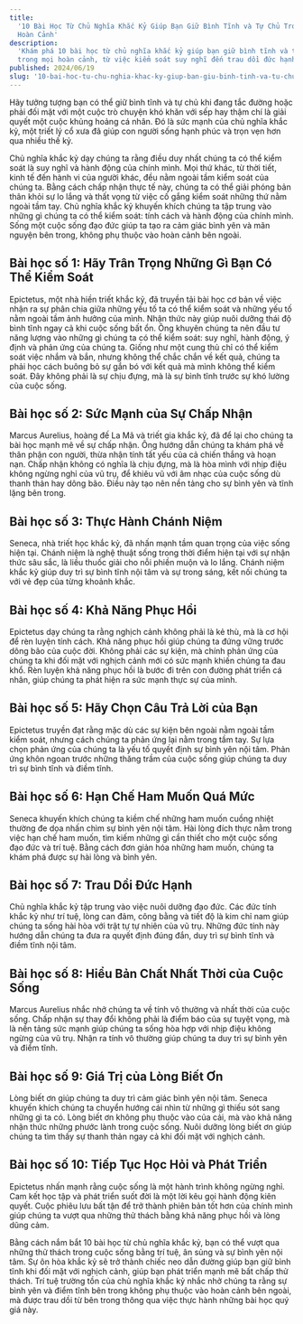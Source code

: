 ```yaml
---
title:
  '10 Bài Học Từ Chủ Nghĩa Khắc Kỷ Giúp Bạn Giữ Bình Tĩnh và Tự Chủ Trong Mọi
  Hoàn Cảnh'
description:
  'Khám phá 10 bài học từ chủ nghĩa khắc kỷ giúp bạn giữ bình tĩnh và tự chủ
  trong mọi hoàn cảnh, từ việc kiểm soát suy nghĩ đến trau dồi đức hạnh.'
published: 2024/06/19
slug: '10-bai-hoc-tu-chu-nghia-khac-ky-giup-ban-giu-binh-tinh-va-tu-chu-trong-moi-hoan-canh'
---
```


Hãy tưởng tượng bạn có thể giữ bình tĩnh và tự chủ khi đang tắc đường hoặc phải
đối mặt với một cuộc trò chuyện khó khăn với sếp hay thậm chí là giải quyết một
cuộc khủng hoảng cá nhân. Đó là sức mạnh của chủ nghĩa khắc kỷ, một triết lý cổ
xưa đã giúp con người sống hạnh phúc và trọn vẹn hơn qua nhiều thế kỷ.

Chủ nghĩa khắc kỷ dạy chúng ta rằng điều duy nhất chúng ta có thể kiểm soát là
suy nghĩ và hành động của chính mình. Mọi thứ khác, từ thời tiết, kinh tế đến
hành vi của người khác, đều nằm ngoài tầm kiểm soát của chúng ta. Bằng cách chấp
nhận thực tế này, chúng ta có thể giải phóng bản thân khỏi sự lo lắng và thất
vọng từ việc cố gắng kiểm soát những thứ nằm ngoài tầm tay. Chủ nghĩa khắc kỷ
khuyến khích chúng ta tập trung vào những gì chúng ta có thể kiểm soát: tính
cách và hành động của chính mình. Sống một cuộc sống đạo đức giúp ta tạo ra cảm
giác bình yên và mãn nguyện bên trong, không phụ thuộc vào hoàn cảnh bên ngoài.

## Bài học số 1: Hãy Trân Trọng Những Gì Bạn Có Thể Kiểm Soát

Epictetus, một nhà hiền triết khắc kỷ, đã truyền tải bài học cơ bản về việc nhận
ra sự phân chia giữa những yếu tố ta có thể kiểm soát và những yếu tố nằm ngoài
tầm ảnh hưởng của mình. Nhận thức này giúp nuôi dưỡng thái độ bình tĩnh ngay cả
khi cuộc sống bất ổn. Ông khuyên chúng ta nên đầu tư năng lượng vào những gì
chúng ta có thể kiểm soát: suy nghĩ, hành động, ý định và phản ứng của chúng ta.
Giống như một cung thủ chỉ có thể kiểm soát việc nhắm và bắn, nhưng không thể
chắc chắn về kết quả, chúng ta phải học cách buông bỏ sự gắn bó với kết quả mà
mình không thể kiểm soát. Đây không phải là sự chịu đựng, mà là sự bình tĩnh
trước sự khó lường của cuộc sống.

## Bài học số 2: Sức Mạnh của Sự Chấp Nhận

Marcus Aurelius, hoàng đế La Mã và triết gia khắc kỷ, đã để lại cho chúng ta bài
học mạnh mẽ về sự chấp nhận. Ông hướng dẫn chúng ta khám phá về thân phận con
người, thừa nhận tính tất yếu của cả chiến thắng và hoạn nạn. Chấp nhận không có
nghĩa là chịu đựng, mà là hòa mình với nhịp điệu không ngừng nghỉ của vũ trụ, để
khiêu vũ với âm nhạc của cuộc sống dù thanh thản hay dông bão. Điều này tạo nên
nền tảng cho sự bình yên và tĩnh lặng bên trong.

## Bài học số 3: Thực Hành Chánh Niệm

Seneca, nhà triết học khắc kỷ, đã nhấn mạnh tầm quan trọng của việc sống hiện
tại. Chánh niệm là nghệ thuật sống trong thời điểm hiện tại với sự nhận thức sâu
sắc, là liều thuốc giải cho nỗi phiền muộn và lo lắng. Chánh niệm khắc kỷ giúp
duy trì sự bình tĩnh nội tâm và sự trong sáng, kết nối chúng ta với vẻ đẹp của
từng khoảnh khắc.

## Bài học số 4: Khả Năng Phục Hồi

Epictetus dạy chúng ta rằng nghịch cảnh không phải là kẻ thù, mà là cơ hội để
rèn luyện tính cách. Khả năng phục hồi giúp chúng ta đứng vững trước dông bão
của cuộc đời. Không phải các sự kiện, mà chính phản ứng của chúng ta khi đối mặt
với nghịch cảnh mới có sức mạnh khiến chúng ta đau khổ. Rèn luyện khả năng phục
hồi là bước đi trên con đường phát triển cá nhân, giúp chúng ta phát hiện ra sức
mạnh thực sự của mình.

## Bài học số 5: Hãy Chọn Câu Trả Lời của Bạn

Epictetus truyền đạt rằng mặc dù các sự kiện bên ngoài nằm ngoài tầm kiểm soát,
nhưng cách chúng ta phản ứng lại nằm trong tầm tay. Sự lựa chọn phản ứng của
chúng ta là yếu tố quyết định sự bình yên nội tâm. Phản ứng khôn ngoan trước
những thăng trầm của cuộc sống giúp chúng ta duy trì sự bình tĩnh và điềm tĩnh.

## Bài học số 6: Hạn Chế Ham Muốn Quá Mức

Seneca khuyến khích chúng ta kiềm chế những ham muốn cuồng nhiệt thường đe dọa
nhấn chìm sự bình yên nội tâm. Hài lòng đích thực nằm trong việc hạn chế ham
muốn, tìm kiếm những gì cần thiết cho một cuộc sống đạo đức và trí tuệ. Bằng
cách đơn giản hóa những ham muốn, chúng ta khám phá được sự hài lòng và bình
yên.

## Bài học số 7: Trau Dồi Đức Hạnh

Chủ nghĩa khắc kỷ tập trung vào việc nuôi dưỡng đạo đức. Các đức tính khắc kỷ
như trí tuệ, lòng can đảm, công bằng và tiết độ là kim chỉ nam giúp chúng ta
sống hài hòa với trật tự tự nhiên của vũ trụ. Những đức tính này hướng dẫn chúng
ta đưa ra quyết định đúng đắn, duy trì sự bình tĩnh và điềm tĩnh nội tâm.

## Bài học số 8: Hiểu Bản Chất Nhất Thời của Cuộc Sống

Marcus Aurelius nhắc nhở chúng ta về tính vô thường và nhất thời của cuộc sống.
Chấp nhận sự thay đổi không phải là điểm báo của sự tuyệt vọng, mà là nền tảng
sức mạnh giúp chúng ta sống hòa hợp với nhịp điệu không ngừng của vũ trụ. Nhận
ra tính vô thường giúp chúng ta duy trì sự bình yên và điểm tĩnh.

## Bài học số 9: Giá Trị của Lòng Biết Ơn

Lòng biết ơn giúp chúng ta duy trì cảm giác bình yên nội tâm. Seneca khuyến
khích chúng ta chuyển hướng cái nhìn từ những gì thiếu sót sang những gì ta có.
Lòng biết ơn không phụ thuộc vào của cải, mà vào khả năng nhận thức những phước
lành trong cuộc sống. Nuôi dưỡng lòng biết ơn giúp chúng ta tìm thấy sự thanh
thản ngay cả khi đối mặt với nghịch cảnh.

## Bài học số 10: Tiếp Tục Học Hỏi và Phát Triển

Epictetus nhấn mạnh rằng cuộc sống là một hành trình không ngừng nghỉ. Cam kết
học tập và phát triển suốt đời là một lời kêu gọi hành động kiên quyết. Cuộc
phiêu lưu bất tận để trở thành phiên bản tốt hơn của chính mình giúp chúng ta
vượt qua những thử thách bằng khả năng phục hồi và lòng dũng cảm.

Bằng cách nắm bắt 10 bài học từ chủ nghĩa khắc kỷ, bạn có thể vượt qua những thử
thách trong cuộc sống bằng trí tuệ, ân sủng và sự bình yên nội tâm. Sự ôn hòa
khắc kỷ sẽ trở thành chiếc neo dẫn đường giúp bạn giữ bình tĩnh khi đối mặt với
nghịch cảnh, giúp bạn phát triển mạnh mẽ bất chấp thử thách. Trí tuệ trường tồn
của chủ nghĩa khắc kỷ nhắc nhở chúng ta rằng sự bình yên và điểm tĩnh bên trong
không phụ thuộc vào hoàn cảnh bên ngoài, mà được trau dồi từ bên trong thông qua
việc thực hành những bài học quý giá này.
